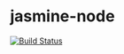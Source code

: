 # jasmine-node

[![Build Status](https://travis-ci.org/alcirmonteiro/jasmine-node.svg?branch=master)](https://travis-ci.org/alcirmonteiro/jasmine-node)